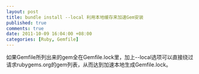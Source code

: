 ```yaml
---
layout: post
title: bundle install --local 利用本地缓存来加速Gem安装
published: true
comments: true
date: 2011-10-09 16:04:00 +08:00
categories: [Ruby, Gemfile]
---
```


如果Gemfile所列出来的gem全在Gemfile.lock里，加上--local选项可以直接绕过 请求rubygems.org的gem列表，从而达到加速本地生成Gemfile.lock。
